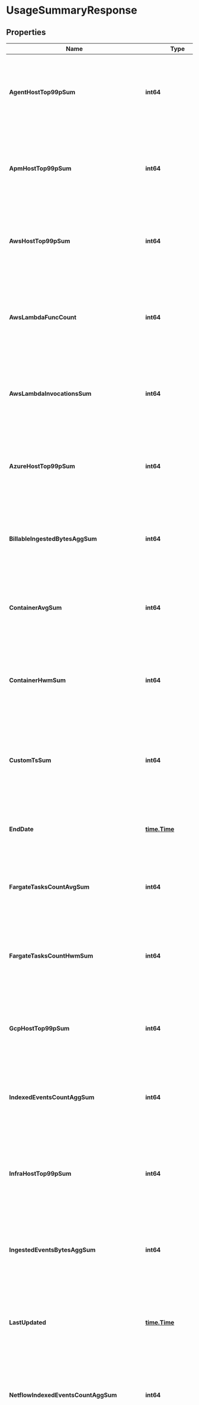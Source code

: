 # UsageSummaryResponse

## Properties

Name | Type | Description | Notes
------------ | ------------- | ------------- | -------------
**AgentHostTop99pSum** | **int64** | Shows the 99th percentile of all agent hosts over all hours in the current month(s) for all organizations. | [optional] 
**ApmHostTop99pSum** | **int64** | Shows the 99th percentile of all distinct APM hosts over all hours in the current month(s) for all organizations. | [optional] 
**AwsHostTop99pSum** | **int64** | Shows the 99th percentile of all AWS hosts over all hours in the current month(s) for all organizations. | [optional] 
**AwsLambdaFuncCount** | **int64** | Shows the average of the number of functions that executed 1 or more times each hour in the current month(s) for all organizations. | [optional] 
**AwsLambdaInvocationsSum** | **int64** | Shows the sum of all AWS Lambda invocations over all hours in the current month(s) for all organizations. | [optional] 
**AzureHostTop99pSum** | **int64** | Shows the 99th percentile of all Azure hosts over all hours in the current month(s) for all organizations. | [optional] 
**BillableIngestedBytesAggSum** | **int64** | Shows the sum of all log bytes ingested over all hours in the current month(s) for all organizations. | [optional] 
**ContainerAvgSum** | **int64** | Shows the average of all distinct containers over all hours in the current month(s) for all organizations. | [optional] 
**ContainerHwmSum** | **int64** | Shows the high watermark of all distinct containers over all hours in the current month(s) for all organizations. | [optional] 
**CustomTsSum** | **int64** | Shows the average number of distinct custom metrics over all hours in the current month(s) for all organizations. | [optional] 
**EndDate** | [**time.Time**](time.Time.md) | Shows the last date of usage in the current month(s) for all organizations. | [optional] 
**FargateTasksCountAvgSum** | **int64** | Shows the average of all Fargate tasks over all hours in the current month(s) for all organizations. | [optional] 
**FargateTasksCountHwmSum** | **int64** | Shows the high watermark of all Fargate tasks over all hours in the current month(s) for all organizations. | [optional] 
**GcpHostTop99pSum** | **int64** | Shows the 99th percentile of all GCP hosts over all hours in the current month(s) for all organizations. | [optional] 
**IndexedEventsCountAggSum** | **int64** | Shows the sum of all log events indexed over all hours in the current month(s) for all organizations. | [optional] 
**InfraHostTop99pSum** | **int64** | Shows the 99th percentile of all distinct infrastructure hosts over all hours in the current month(s) for all organizations. | [optional] 
**IngestedEventsBytesAggSum** | **int64** | Shows the sum of all log bytes ingested over all hours in the current month(s) for all organizations. | [optional] 
**LastUpdated** | [**time.Time**](time.Time.md) | Shows the the most recent hour in the current month(s) for all organizations for which all usages were calculated. | [optional] 
**NetflowIndexedEventsCountAggSum** | **int64** | Shows the sum of all Network flows indexed over all hours in the current month(s) for all organizations. | [optional] 
**NpmHostTop99pSum** | **int64** | Shows the 99th percentile of all distinct Networks hosts over all hours in the current month(s) for all organizations. | [optional] 
**RumSessionCountAggSum** | **int64** | Shows the sum of all RUM Sessions over all hours in the current month(s) for all organizations. | [optional] 
**StartDate** | [**time.Time**](time.Time.md) | Shows the first date of usage in the current month(s) for all organizations. | [optional] 
**SyntheticsBrowserCheckCallsCountAggSum** | **int64** | Shows the sum of all Synthetic browser tests over all hours in the current month(s) for all organizations. | [optional] 
**SyntheticsCheckCallsCountAggSum** | **int64** | Shows the sum of all Synthetic API tests over all hours in the current month(s) for all organizations. | [optional] 
**TraceSearchIndexedEventsCountAggSum** | **int64** | Shows the sum of all analyzed spans indexed over all hours in the current month(s) for all organizations. | [optional] 
**Usage** | [**[]UsageSummaryDate**](UsageSummaryDate.md) | An array of objects regarding hourly usage. | [optional] 

[[Back to Model list]](../README.md#documentation-for-models) [[Back to API list]](../README.md#documentation-for-api-endpoints) [[Back to README]](../README.md)


